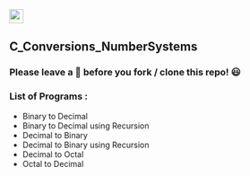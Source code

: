 <img src="https://img.shields.io/badge/C-000000?style=flat&logo=C&logoColor=white" height="25">

## C_Conversions_NumberSystems

### Please leave a 🌟 before you fork / clone this repo! 😃

### List of Programs :
* Binary to Decimal
* Binary to Decimal using Recursion
* Decimal to Binary
* Decimal to Binary using Recursion
* Decimal to Octal
* Octal to Decimal

